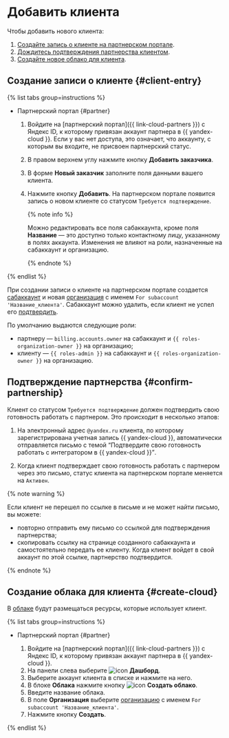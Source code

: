 # Добавить клиента

Чтобы добавить нового клиента:

1. [Создайте запись о клиенте на партнерском портале](#client-entry).
1. [Дождитесь подтверждения партнерства клиентом](#confirm-partnership).
1. [Создайте новое облако для клиента](#create-cloud).

## Создание записи о клиенте {#client-entry}

{% list tabs group=instructions %}

- Партнерский портал {#partner}

  1. Войдите на [партнерский портал]({{ link-cloud-partners }}) с Яндекс ID, к которому привязан аккаунт партнера в {{ yandex-cloud }}. Если у вас нет доступа, это означает, что аккаунту, с которым вы входите, не присвоен партнерский статус.
  1. В правом верхнем углу нажмите кнопку **Добавить заказчика**.
  1. В форме **Новый заказчик** заполните поля данными вашего клиента.
  1. Нажмите кнопку **Добавить**. На партнерском портале появится запись о новом клиенте со статусом `Требуется подтверждение`.

     {% note info %}

     Можно редактировать все поля сабаккаунта, кроме поля **Название** — это доступно только контактному лицу, указанному в полях аккаунта. Изменения не влияют на роли, назначенные на сабаккаунт и организацию.

     {% endnote %}

{% endlist %}

При создании записи о клиенте на партнерском портале создается [сабаккаунт](../terms.md#sub-account) и новая [организация](../../organization/) с именем `For subaccount 'Название_клиента'`. Сабаккаунт можно удалить, если клиент не успел его [подтвердить](#apply).

По умолчанию выдаются следующие роли:

* партнеру — `billing.accounts.owner` на сабаккаунт и `{{ roles-organization-owner }}` на организацию;
* клиенту — `{{ roles-admin }}` на сабаккаунт и `{{ roles-organization-owner }}` на организацию.

## Подтверждение партнерства {#confirm-partnership}

Клиент со статусом `Требуется подтверждение` должен подтвердить свою готовность работать с партнером. Это происходит в несколько этапов:

1. На электронный адрес `@yandex.ru` клиента, по которому зарегистрирована учетная запись {{ yandex-cloud }}, автоматически отправляется письмо с темой <q>Подтвердите свою готовность работать с интегратором в {{ yandex-cloud }}</q>.

1. Когда клиент подтверждает свою готовность работать с партнером через это письмо, статус клиента на партнерском портале меняется на `Активен`.

{% note warning %}

Если клиент не перешел по ссылке в письме и не может найти письмо, вы можете:

* повторно отправить ему письмо со ссылкой для подтверждения партнерства;
* скопировать ссылку на странице созданного сабаккаунта и самостоятельно передать ее клиенту. Когда клиент войдет в свой аккаунт по этой ссылке, партнерство подтвердится.

{% endnote %}

## Создание облака для клиента {#create-cloud}

В [облаке](../../resource-manager/concepts/resources-hierarchy.md#cloud) будут размещаться ресурсы, которые использует клиент.

{% list tabs group=instructions %}


- Партнерский портал {#partner}

  1. Войдите на [партнерский портал]({{ link-cloud-partners }}) с Яндекс ID, к которому привязан аккаунт партнера в {{ yandex-cloud }}.
  1. На панели слева выберите ![icon](../../_assets/console-icons/layout-header-side-content.svg) **Дашборд**.
  1. Выберите аккаунт клиента в списке и нажмите на него.
  1. В блоке **Облака** нажмите кнопку ![icon](../../_assets/console-icons/plus.svg) **Создать облако**.
  1. Введите название облака.
  1. В поле **Организация** выберите [организацию](../../organization/quickstart.md) с именем `For subaccount 'Название_клиента'`.
  1. Нажмите кнопку **Создать**.

{% endlist %}

